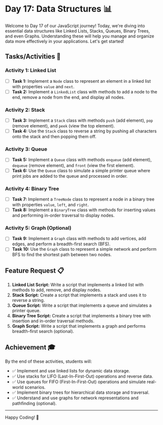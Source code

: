 # Day 17: Data Structures 📊

Welcome to Day 17 of our JavaScript journey! Today, we're diving into essential data structures like Linked Lists, Stacks, Queues, Binary Trees, and even Graphs. Understanding these will help you manage and organize data more effectively in your applications. Let's get started!

## Tasks/Activities 📝

### Activity 1: Linked List

- [ ] **Task 1:** Implement a `Node` class to represent an element in a linked list with properties `value` and `next`.
- [ ] **Task 2:** Implement a `LinkedList` class with methods to add a node to the end, remove a node from the end, and display all nodes.

### Activity 2: Stack

- [ ] **Task 3:** Implement a `Stack` class with methods `push` (add element), `pop` (remove element), and `peek` (view the top element).
- [ ] **Task 4:** Use the `Stack` class to reverse a string by pushing all characters onto the stack and then popping them off.

### Activity 3: Queue

- [ ] **Task 5:** Implement a `Queue` class with methods `enqueue` (add element), `dequeue` (remove element), and `front` (view the first element).
- [ ] **Task 6:** Use the `Queue` class to simulate a simple printer queue where print jobs are added to the queue and processed in order.

### Activity 4: Binary Tree

- [ ] **Task 7:** Implement a `TreeNode` class to represent a node in a binary tree with properties `value`, `left`, and `right`.
- [ ] **Task 8:** Implement a `BinaryTree` class with methods for inserting values and performing in-order traversal to display nodes.

### Activity 5: Graph (Optional)

- [ ] **Task 9:** Implement a `Graph` class with methods to add vertices, add edges, and perform a breadth-first search (BFS).
- [ ] **Task 10:** Use the `Graph` class to represent a simple network and perform BFS to find the shortest path between two nodes.

## Feature Request 📋

1. **Linked List Script:** Write a script that implements a linked list with methods to add, remove, and display nodes.
2. **Stack Script:** Create a script that implements a stack and uses it to reverse a string.
3. **Queue Script:** Write a script that implements a queue and simulates a printer queue.
4. **Binary Tree Script:** Create a script that implements a binary tree with insertion and in-order traversal methods.
5. **Graph Script:** Write a script that implements a graph and performs breadth-first search (optional).

## Achievement 🎓

By the end of these activities, students will:

- ✅ Implement and use linked lists for dynamic data storage.
- ✅ Use stacks for LIFO (Last-In-First-Out) operations and reverse data.
- ✅ Use queues for FIFO (First-In-First-Out) operations and simulate real-world scenarios.
- ✅ Implement binary trees for hierarchical data storage and traversal.
- ✅ Understand and use graphs for network representations and pathfinding (optional).

---

Happy Coding! 🚀